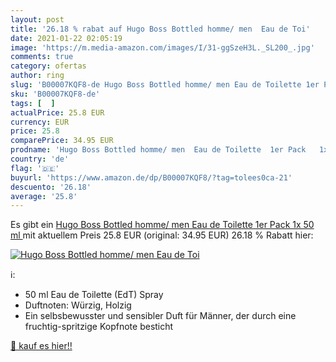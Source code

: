 ```yaml
---
layout: post
title: '26.18 % rabat auf Hugo Boss Bottled homme/ men  Eau de Toi'
date: 2021-01-22 02:05:19
image: 'https://m.media-amazon.com/images/I/31-ggSzeH3L._SL200_.jpg'
comments: true
category: ofertas
author: ring
slug: 'B00007KQF8-de Hugo Boss Bottled homme/ men Eau de Toilette 1er Pack 1x...'
sku: 'B00007KQF8-de'
tags: [  ]
actualPrice: 25.8 EUR
currency: EUR
price: 25.8
comparePrice: 34.95 EUR
prodname: 'Hugo Boss Bottled homme/ men  Eau de Toilette  1er Pack   1x 50 ml '
country: 'de'
flag: '🇩🇪'
buyurl: 'https://www.amazon.de/dp/B00007KQF8/?tag=tolees0ca-21'
descuento: '26.18'
average: '25.8'
---
```


Es gibt ein [Hugo Boss Bottled homme/ men  Eau de Toilette  1er Pack   1x 50 ml ](https://www.amazon.de/dp/B00007KQF8/?tag=tolees0ca-21) mit aktuellem Preis 25.8 EUR (original: 34.95 EUR) 26.18 % Rabatt hier:

[![Hugo Boss Bottled homme/ men  Eau de Toi](https://m.media-amazon.com/images/I/31-ggSzeH3L._SL200_.jpg)](https://www.amazon.de/dp/B00007KQF8/?tag=tolees0ca-21)

ℹ️:

- 50 ml Eau de Toilette (EdT) Spray
- Duftnoten: Würzig, Holzig
- Ein selbsbewusster und sensibler Duft für Männer, der durch eine fruchtig-spritzige Kopfnote besticht

[🛒 kauf es hier!!](https://www.amazon.de/dp/B00007KQF8/?tag=tolees0ca-21)
